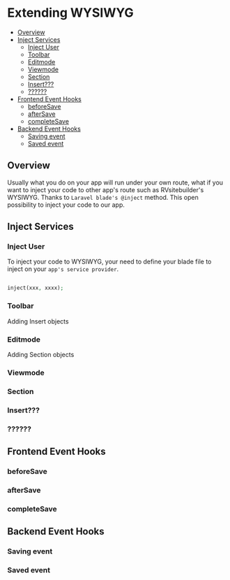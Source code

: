 # Extending WYSIWYG

- [Overview](#overview)
- [Inject Services](#inject-services)
  - [Inject User](#inject-user)
  - [Toolbar](#toolbar)
  - [Editmode](#editmode)
  - [Viewmode](#viewmode)
  - [Section](#section)
  - [Insert???](#insert)
  - [??????](#)
- [Frontend Event Hooks](#frontend-event-hooks)
  - [beforeSave](#beforesave)
  - [afterSave](#aftersave)
  - [completeSave](#completesave)
- [Backend Event Hooks](#backend-event-hooks)
  - [Saving event](#saving-event)
  - [Saved event](#saved-event)
    <a name="Overview"></a>

## Overview

Usually what you do on your app will run under your own route, what if you want to inject your code to other app's route such as RVsitebuilder's WYSIWYG. Thanks to `Laravel blade's @inject` method. This open possibility to inject your code to our app.

<a name="Inject-Services"></a>

## Inject Services

### Inject User

To inject your code to WYSIWYG, your need to define your blade file to inject on your `app's service provider`.

```php

inject(xxx, xxxx);
```

### Toolbar

Adding Insert objects

### Editmode

Adding Section objects

<!-- TODO: @tanawat Backend Event Hooks -->

### Viewmode

### Section

### Insert???

### ??????

<a name="Frontend-Event-Hooks"></a>

## Frontend Event Hooks

<!-- TODO: @june Backend Event Hooks -->

### beforeSave

### afterSave

### completeSave

<a name="Backend-Event-Hooks"></a>

## Backend Event Hooks

<!-- TODO: @pram Backend Event Hooks -->

### Saving event

### Saved event
